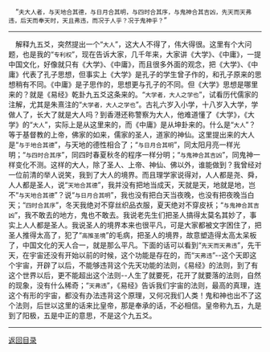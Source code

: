 &emsp;“``夫大人者，与天地合其德，与日月合其明，与四时合其序，与鬼神合其吉凶，先天而天弗违，后天而奉天时，天且弗违，而况于人乎？况于鬼神乎？``”
___
&emsp;解释九五爻，突然提出一个“``大人``”，这大人不得了，伟大得很。这里有个大问题，也是我的“``专利权``”，现在告诉大家，几千年来，大家讲《大学》、《中庸》，一提中国文化，好像就只有《大学》、《中庸》，而且很多外面的观念，把《大学》、《中庸》代表了孔子思想，但事实上《大学》是孔子的学生曾子作的，和孔子原来的思想稍有不同。《中庸》是子思作的，思想更与孔子的不同。但《大学》思想是哪里来的？就是《易经》乾卦九五爻这条来的。“``大学者，大人之学也``”，试看历代儒家的注解，尤其是朱熹注的“``大学者，大人之学也``”。古礼六岁入小学，十八岁入大学，学做人了，长大了就是大人吗？到香港还称警察为大人，他难道懂了《大学》，《大学》的“``大人``”，实际上是从这里来的，而《中庸》是从坤卦来的。什么是“``大人``”？等于基督教的上帝，佛家的如来，儒家的圣人，道家的神仙。这里提出来的大人是“``与于地合其德``”，与天地的德性相合了；“``与日月合其明``”，同太阳月亮一样光明；“``与四时合其序``”，同四时春夏秋冬的程序一样分明；“``与鬼神合其吉凶``”，同鬼神一样变化不测。这样的大人，除了圣人、上帝、神仙、佛以外，谁能做到？我曾经对一位前清的举人说笑，我到了大人的境界。而且理学家说得对，人人都是尧、舜，人人都是圣人，说“``天地合其德``”，我并没有把地当成天，天就是天，地就是地，岂不“``与天地合其德``”？说“``与日月合其明``”，我也没有把白天当夜晚，也没有把夜晚当白天；“``四时合其序``”，冬天我绝对不穿丝织品衣服，夏天绝对不穿皮袄；“``与鬼神合其吉凶``”，我不敢去的地方，鬼也不敢去。我说老先生们把圣人搞得太莫名其妙了，事实上人人都是圣人。我说圣人的境界本来也很平凡，可是大家都被文字困住了，把圣人推得太高了，犯了“``高推圣境``”的毛病，把圣人的境界，故意塑造得太高太呆板了，中国文化的天人合一，就是那么平凡。下面的话可以看到“``先天而天弗违``”，先干天，在宇宙还没有开始以前的时候，这个功能是存在的，而“``天弗违``”--这个天即这个宇宙，开辟了以后，不能够违背这个先天功能的法则，《易经》的法则，到了有这个世界以后，更不能超出这个法则--人生了就要死，花开了就要落的法则，自然的现象，没有什么稀奇；“``天弗违``”，《易经》告诉我们宇宙的法则，最高的真理，连这个有形的宇宙，都没有办法违背这个原理，又何况我们人类！鬼和神也出不了这个法则，后世以这里的话来比皇帝，那是奉承的话，不必相信。皇帝称九五，九是到了阳极，五是中正的意思，不是这个九五爻。
___
[返回目录](../../master/README.md#目录)